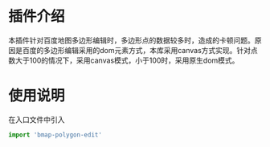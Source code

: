 # 插件介绍
本插件针对百度地图多边形编辑时，多边形点的数据较多时，造成的卡顿问题。原因是百度的多边形编辑采用的dom元素方式，本库采用canvas方式实现。针对点数大于100的情况下，采用canvas模式，小于100时，采用原生dom模式。
# 使用说明
在入口文件中引入
```js
import 'bmap-polygon-edit'
```